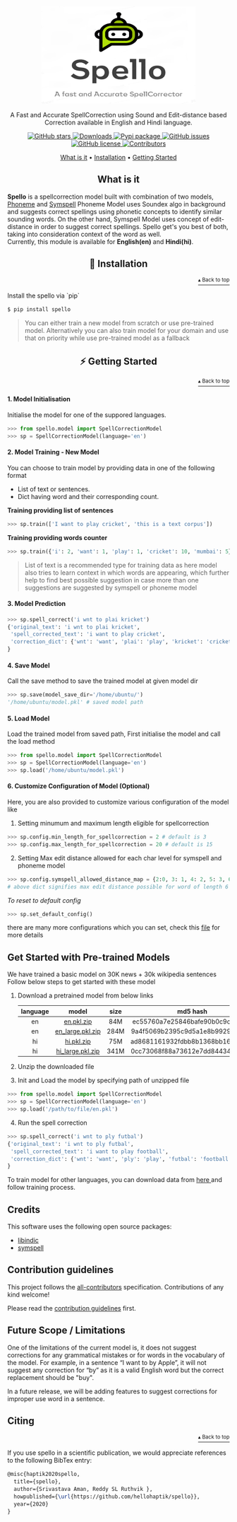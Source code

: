 <p align="center">
    <img src="logo.png" width="350", height="220">
</p> 
<p align="center">A Fast and Accurate SpellCorrection using Sound and Edit-distance based Correction available in English and Hindi language.      
</p>  
<p align="center">  
  <a href="https://github.com/hellohaptik/spello/stargazers">  
    <img src="https://img.shields.io/github/stars/hellohaptik/spello.svg?colorA=orange&colorB=orange&logo=github"  
         alt="GitHub stars">  
  </a> 
  <a href="https://pepy.tech/project/spello/">  
      <img src="https://pepy.tech/badge/spello" alt="Downloads">  
  </a>   
  <a href="https://pypi.org/project/spello/">  
      <img src="https://img.shields.io/pypi/v/spello?colorB=brightgreen" alt="Pypi package">  
  </a>  
  <a href="https://github.com/hellohaptik/spello/issues">
        <img src="https://img.shields.io/github/issues/hellohaptik/spello.svg"
             alt="GitHub issues">
  </a>
  <a href="https://github.com/hellohaptik/spello/blob/master/LICENSE">  
        <img src="https://img.shields.io/github/license/hellohaptik/spello.svg"  
             alt="GitHub license">  
  </a>
  <a href="https://github.com/hellohaptik/spello/graphs/contributors">  
        <img src="https://img.shields.io/badge/all_contributors-5-blue.svg"  
             alt="Contributors">  
  </a>  
</p>  
  
<p align="center">  
 <a href="#what-is-it">What is it</a> •  
  <a href="#-installation">Installation</a> •  
  <a href="#-️getting-started">Getting Started</a> 
</p>  
</p>

<h2 align="center">What is it</h3>  
  
**Spello** is a spellcorrection model built with combination of two models, <a href="https://en.wikipedia.org/wiki/Soundex">Phoneme</a> and <a href="https://github.com/wolfgarbe/SymSpell"> Symspell</a> Phoneme Model uses Soundex algo in background and suggests correct spellings using phonetic concepts to identify similar sounding words. On the other hand, Symspell Model uses concept of edit-distance in order to suggest correct spellings. Spello get's you best of both, taking into consideration context of the word as well. <br>
Currently, this module is available for **English(en)** and  **Hindi(hi)**.
<h2 align="center">💾 Installation</h2>  
<p align="right"><a href="#what-is-it"><sup>▴ Back to top</sup></a></p>
Install the spello via `pip`

```bash  
$ pip install spello
```  
> You can either train a new model from scratch or use pre-trained model. Alternatively you can also train model for your domain and use that on priority while use pre-trained model as a fallback

<h2 align="center">⚡ ️Getting Started</h2> 
<p align="right"><a href="#what-is-it"><sup>▴ Back to top</sup></a></p>
  
#### 1. **Model Initialisation**
Initialise the model for one of the suppored languages. 
```python  
>>> from spello.model import SpellCorrectionModel  
>>> sp = SpellCorrectionModel(language='en')  
```  

#### 2. Model Training - New Model
You can choose to train model by providing data in one of the following format
- List of text or sentences.
- Dict having word and their corresponding count.

**Training providing list of sentences**
```python 
>>> sp.train(['I want to play cricket', 'this is a text corpus'])
```
**Training providing words counter**
```python 
>>> sp.train({'i': 2, 'want': 1, 'play': 1, 'cricket': 10, 'mumbai': 5})
```
> List of text is a recommended type for training data as here model also tries to learn context in which words are appearing, which further help to find best possible suggestion in case more than one suggestions are suggested by symspell or phoneme model

#### 3. Model Prediction
```python  
>>> sp.spell_correct('i wnt to plai kricket')  
{'original_text': 'i wnt to plai kricket',
 'spell_corrected_text': 'i want to play cricket',
 'correction_dict': {'wnt': 'want', 'plai': 'play', 'kricket': 'cricket'}
}
```  

#### 4. Save Model
Call the save method to save the trained model at given model dir 
```python  
>>> sp.save(model_save_dir='/home/ubuntu/')
'/home/ubuntu/model.pkl' # saved model path
```  

#### 5. Load Model 
Load the trained model from saved path, First initialise the model and call the load method
```python  
>>> from spello.model import SpellCorrectionModel
>>> sp = SpellCorrectionModel(language='en')
>>> sp.load('/home/ubuntu/model.pkl')
```  

#### 6. Customize Configuration of Model (Optional)
Here, you are also provided to customize various configuration of the model like 
1. Setting minumum and maximum length eligible for spellcorrection
```python  
>>> sp.config.min_length_for_spellcorrection = 2 # default is 3
>>> sp.config.max_length_for_spellcorrection = 20 # default is 15
```  
2. Setting Max edit distance allowed for each char level for symspell and phoneme model
```python
>>> sp.config.symspell_allowed_distance_map = {2:0, 3: 1, 4: 2, 5: 3, 6: 3, 7: 4, 8: 4, 9:5, 10:5, 11:5, 12:5, 13: 6, 14: 6, 15: 6, 16: 6, 17: 6, 18: 6, 19: 6, 20: 6}
# above dict signifies max edit distance possible for word of length 6 is 3, for length 7 is 4 and so on..
```
*To reset to default config*
```python
>>> sp.set_default_config()
```
there are many more configurations which you can set, check this <a href="https://github.com/hellohaptik/spello/blob/master/spello/config.py">file</a> for more details


## Get Started with Pre-trained Models
We have trained a basic model on 30K news + 30k wikipedia sentences
<br>Follow below steps to get started with these model
1. Download a pretrained model from below links
    
    **language**|**model**|**size**|**md5 hash**
    :-----:|:-----:|:-----:|:-----:
    en|[en.pkl.zip](https://haptik-website-images.haptik.ai/spello\_models/en.pkl.zip)|84M|ec55760a7e25846bafe90b0c9ce9b09f
    en|[en\_large.pkl.zip](https://haptik-website-images.haptik.ai/spello\_models/en\_large.pkl.zip)|284M|9a4f5069b2395c9d5a1e8b9929e0c0a9 
    hi|[hi.pkl.zip](https://haptik-website-images.haptik.ai/spello\_models/hi.pkl.zip)|75M|ad8681161932fdbb8b1368bb16b9644a
    hi|[hi\_large.pkl.zip](https://haptik-website-images.haptik.ai/spello\_models/hi\_large.pkl.zip)|341M|0cc73068f88a73612e7dd84434ad61e6

2. Unzip the downloaded file
3. Init and Load the model by specifying path of unzipped file
```python
>>> from spello.model import SpellCorrectionModel
>>> sp = SpellCorrectionModel(language='en')
>>> sp.load('/path/to/file/en.pkl')
```
4. Run the spell correction
```python
>>> sp.spell_correct('i wnt to ply futbal')
{'original_text': 'i wnt to ply futbal',
 'spell_corrected_text': 'i want to play football',
 'correction_dict': {'wnt': 'want', 'ply': 'play', 'futbal': 'football'}
}

```

To train model for other languages, you can download data from <a href="https://wortschatz.uni-leipzig.de/en/download/">here </a> and follow training process.

## Credits 

This software uses the following open source packages:

- [libindic](https://github.com/libindic/soundex)
- [symspell](https://github.com/wolfgarbe/SymSpell)


## Contribution guidelines
This project follows the [all-contributors](https://github.com/all-contributors/all-contributors) specification. Contributions of any kind welcome!

Please read the [contribution guidelines](CONTRIBUTION.md) first.

## Future Scope / Limitations
One of the limitations of the current model is, it does not suggest corrections for any grammatical mistakes or for words in the vocabulary of the model. For example, in a sentence “I want to by Apple”, it will not suggest any correction for “by” as it is a valid English word but the correct replacement should be "buy".

In a future release, we will be adding features to suggest corrections  for improper use word in a sentence.
 


<h2>Citing</h2>
<p align="right"><a href="#what-is-it"><sup>▴ Back to top</sup></a></p>

If you use spello in a scientific publication, we would appreciate references to the following BibTex entry:

```latex
@misc{haptik2020spello,
  title={spello},
  author={Srivastava Aman, Reddy SL Ruthvik },
  howpublished={\url{https://github.com/hellohaptik/spello}},
  year={2020}
}
```
